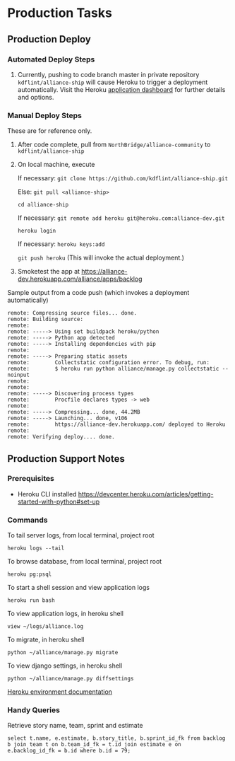 # Production Tasks

## Production Deploy

### Automated Deploy Steps

1. Currently, pushing to code branch master in private repository `kdflint/alliance-ship` will cause Heroku to trigger a deployment automatically. Visit the Heroku [application dashboard](https://dashboard.heroku.com/apps/alliance-dev/deploy/github) for further details and options.

### Manual Deploy Steps

These are for reference only. 

1. After code complete, pull from `NorthBridge/alliance-community` to `kdflint/alliance-ship`

2. On local machine, execute

    If necessary: `git clone https://github.com/kdflint/alliance-ship.git` 
    
    Else: `git pull <alliance-ship>`
    
    `cd alliance-ship`
    
    If necessary: `git remote add heroku git@heroku.com:alliance-dev.git`
    
    `heroku login`
    
    If necessary: `heroku keys:add`
    
    `git push heroku` (This will invoke the actual deployment.)

3. Smoketest the app at https://alliance-dev.herokuapp.com/alliance/apps/backlog

Sample output from a code push (which invokes a deployment automatically)

```
remote: Compressing source files... done.  
remote: Building source:  
remote:   
remote: -----> Using set buildpack heroku/python  
remote: -----> Python app detected  
remote: -----> Installing dependencies with pip  
remote:   
remote: -----> Preparing static assets  
remote:        Collectstatic configuration error. To debug, run:  
remote:        $ heroku run python alliance/manage.py collectstatic --noinput  
remote:   
remote:   
remote: -----> Discovering process types  
remote:        Procfile declares types -> web  
remote:   
remote: -----> Compressing... done, 44.2MB  
remote: -----> Launching... done, v106  
remote:        https://alliance-dev.herokuapp.com/ deployed to Heroku  
remote:   
remote: Verifying deploy.... done.  
```

## Production Support Notes

### Prerequisites  

* Heroku CLI installed
    https://devcenter.heroku.com/articles/getting-started-with-python#set-up

### Commands

To tail server logs, from local terminal, project root
```
heroku logs --tail
```

To browse database, from local terminal, project root
```
heroku pg:psql
```

To start a shell session and view application logs
```
heroku run bash
```

To view application logs, in heroku shell
```
view ~/logs/alliance.log
```

To migrate, in heroku shell
```
python ~/alliance/manage.py migrate
```

To view django settings, in heroku shell
```
python ~/alliance/manage.py diffsettings
```

[Heroku environment documentation](https://devcenter.heroku.com/articles/getting-started-with-python#introduction)

### Handy Queries

Retrieve story name, team, sprint and estimate
```
select t.name, e.estimate, b.story_title, b.sprint_id_fk from backlog b join team t on b.team_id_fk = t.id join estimate e on e.backlog_id_fk = b.id where b.id = 79;
```

